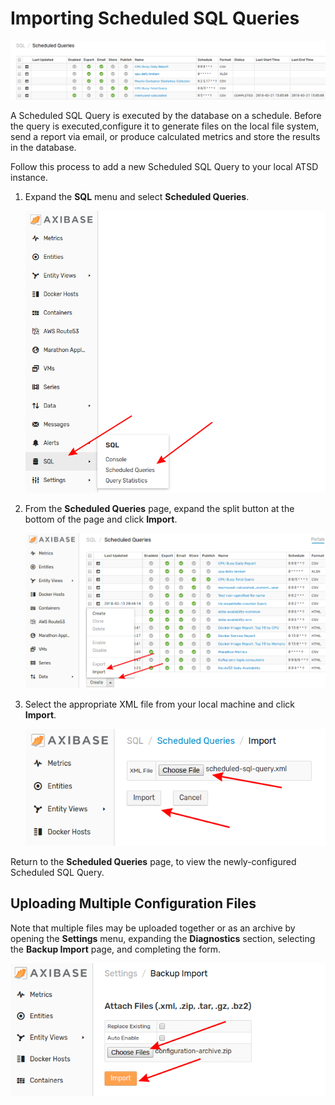 # Importing Scheduled SQL Queries

![](images/sched-sql.png)

A Scheduled SQL Query is executed by the database on a schedule. Before the query is executed,configure it to generate files on the local file system, send a report via email, or produce calculated metrics and store the results in the database.

Follow this process to add a new Scheduled SQL Query to your local ATSD instance.

1. Expand the **SQL** menu and select **Scheduled Queries**.

    ![](images/sql-schd.png)

2. From the **Scheduled Queries** page, expand the split button at the bottom of the page and click **Import**.

    ![](images/sql-split-import.png)

3. Select the appropriate XML file from your local machine and click **Import**.

    ![](images/import-sql.png)

Return to the **Scheduled Queries** page, to view the newly-configured Scheduled SQL Query.

## Uploading Multiple Configuration Files

Note that multiple files may be uploaded together or as an archive by opening the **Settings** menu, expanding the **Diagnostics** section, selecting the **Backup Import** page, and completing the form.

![](images/backup-import.png)